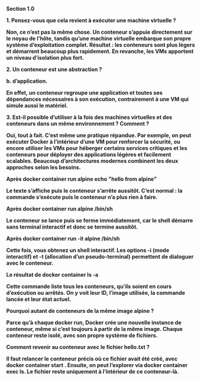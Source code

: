 **Section 1.0**



**1. Pensez-vous que cela revient à exécuter une machine virtuelle ?**

**Non, ce n’est pas la même chose. Un conteneur s’appuie directement sur le noyau de l’hôte, tandis qu’une machine virtuelle embarque son propre système d’exploitation complet. Résultat : les conteneurs sont plus légers et démarrent beaucoup plus rapidement. En revanche, les VMs apportent un niveau d’isolation plus fort.**



**2. Un conteneur est une abstraction ?**

**b. d’application.**

**En effet, un conteneur regroupe une application et toutes ses dépendances nécessaires à son exécution, contrairement à une VM qui simule aussi le matériel.**



**3. Est-il possible d’utiliser à la fois des machines virtuelles et des conteneurs dans un même environnement ? Comment ?**

**Oui, tout à fait. C’est même une pratique répandue. Par exemple, on peut exécuter Docker à l’intérieur d’une VM pour renforcer la sécurité, ou encore utiliser les VMs pour héberger certains services critiques et les conteneurs pour déployer des applications légères et facilement scalables. Beaucoup d’architectures modernes combinent les deux approches selon les besoins.**

**Après docker container run alpine echo "hello from alpine"**

**Le texte s’affiche puis le conteneur s’arrête aussitôt. C’est normal : la commande s’exécute puis le conteneur n’a plus rien à faire.**



**Après docker container run alpine /bin/sh**

**Le conteneur se lance puis se ferme immédiatement, car le shell démarre sans terminal interactif et donc se termine aussitôt.**



**Après docker container run -it alpine /bin/sh**

**Cette fois, vous obtenez un shell interactif. Les options -i (mode interactif) et -t (allocation d’un pseudo-terminal) permettent de dialoguer avec le conteneur.**



**Le résultat de docker container ls -a**

**Cette commande liste tous les conteneurs, qu’ils soient en cours d’exécution ou arrêtés. On y voit leur ID, l’image utilisée, la commande lancée et leur état actuel.**



**Pourquoi autant de conteneurs de la même image alpine ?**

**Parce qu’à chaque docker run, Docker crée une nouvelle instance de conteneur, même si c’est toujours à partir de la même image. Chaque conteneur reste isolé, avec son propre système de fichiers.**



**Comment revenir au conteneur avec le fichier hello.txt ?**

**Il faut relancer le conteneur précis où ce fichier avait été créé, avec docker container start <ID>. Ensuite, on peut l’explorer via docker container exec <ID> ls. Le fichier reste uniquement à l’intérieur de ce conteneur-là.**

